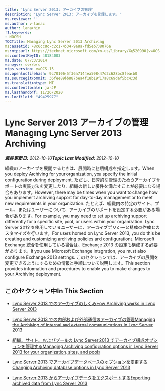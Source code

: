 ```yaml
---
title: 'Lync Server 2013: アーカイブの管理'
description: 'Lync Server 2013: アーカイブを管理します。'
ms.reviewer: ''
ms.author: v-lanac
author: lanachin
f1.keywords:
- NOCSH
TOCTitle: Managing Lync Server 2013 Archiving
ms:assetid: 48c6cc8c-c2c1-4534-9a8a-fd5eb738076a
ms:mtpsurl: https://technet.microsoft.com/en-us/library/Gg520990(v=OCS.15)
ms:contentKeyID: 48184003
ms.date: 07/23/2014
manager: serdars
mtps_version: v=OCS.15
ms.openlocfilehash: 9c7010645f36a7144ea508447d2c628bc8feacb0
ms.sourcegitcommit: 36fee89bb887bea4f18b19f17a8c69daf5bc423d
ms.translationtype: MT
ms.contentlocale: ja-JP
ms.lasthandoff: 11/26/2020
ms.locfileid: "49425977"
---
```

# <a name="managing-lync-server-2013-archiving"></a><span data-ttu-id="3b088-103">Lync Server 2013 アーカイブの管理</span><span class="sxs-lookup"><span data-stu-id="3b088-103">Managing Lync Server 2013 Archiving</span></span>

<div data-xmlns="http://www.w3.org/1999/xhtml">

<div class="topic" data-xmlns="http://www.w3.org/1999/xhtml" data-msxsl="urn:schemas-microsoft-com:xslt" data-cs="https://msdn.microsoft.com/">

<div data-asp="https://msdn2.microsoft.com/asp">



</div>

<div id="mainSection">

<div id="mainBody"><span data-ttu-id="3b088-104">

<span> </span></span><span class="sxs-lookup"><span data-stu-id="3b088-104">

<span> </span></span></span>

<span data-ttu-id="3b088-105">_**最終更新日:** 2012-10-10_</span><span class="sxs-lookup"><span data-stu-id="3b088-105">_**Topic Last Modified:** 2012-10-10_</span></span>

<span data-ttu-id="3b088-106">組織のアーカイブを展開するときは、展開時に初期構成を指定します。</span><span class="sxs-lookup"><span data-stu-id="3b088-106">When you deploy Archiving for your organization, you specify the initial configuration during deployment.</span></span> <span data-ttu-id="3b088-107">ただし、日常的な管理のためのアーカイブサポートの実装方法を変更したり、組織の新しい要件を満たすことが必要になる場合もあります。</span><span class="sxs-lookup"><span data-stu-id="3b088-107">However, there may be times when you want to change how you implement archiving support for day-to-day management or to meet new requirements in your organization.</span></span> <span data-ttu-id="3b088-108">たとえば、組織内の特定のサイト、プール、またはユーザーについて、アーカイブのサポートを設定する必要がある場合があります。</span><span class="sxs-lookup"><span data-stu-id="3b088-108">For example, you may need to set up archiving support differently for a specific site, pool, or users within your organization.</span></span> <span data-ttu-id="3b088-109">Lync Server 2013 を使用しているユーザーは、アーカイブポリシーと構成の作成とカスタマイズを行います。</span><span class="sxs-lookup"><span data-stu-id="3b088-109">For users homed on Lync Server 2013, you do this be creating and customizing archiving policies and configurations.</span></span> <span data-ttu-id="3b088-110">Microsoft Exchange 統合を使用している場合は、Exchange 2013 の設定も構成する必要があります。</span><span class="sxs-lookup"><span data-stu-id="3b088-110">If you use Microsoft Exchange integration, you must also configure Exchange 2013 settings.</span></span> <span data-ttu-id="3b088-111">このセクションでは、アーカイブの展開を変更できるようにするための情報と手順について説明します。</span><span class="sxs-lookup"><span data-stu-id="3b088-111">This section provides information and procedures to enable you to make changes to your Archiving deployment.</span></span>

<div>

## <a name="in-this-section"></a><span data-ttu-id="3b088-112">このセクション中</span><span class="sxs-lookup"><span data-stu-id="3b088-112">In This Section</span></span>

  - [<span data-ttu-id="3b088-113">Lync Server 2013 でのアーカイブのしくみ</span><span class="sxs-lookup"><span data-stu-id="3b088-113">How Archiving works in Lync Server 2013</span></span>](lync-server-2013-how-archiving-works.md)

  - [<span data-ttu-id="3b088-114">Lync Server 2013 での内部および外部通信のアーカイブの管理</span><span class="sxs-lookup"><span data-stu-id="3b088-114">Managing the Archiving of internal and external communications in Lync Server 2013</span></span>](lync-server-2013-managing-the-archiving-of-internal-and-external-communications.md)

  - [<span data-ttu-id="3b088-115">組織、サイト、およびプールの Lync Server 2013 でアーカイブ構成オプションを管理する</span><span class="sxs-lookup"><span data-stu-id="3b088-115">Managing Archiving configuration options in Lync Server 2013 for your organization, sites, and pools</span></span>](lync-server-2013-managing-archiving-configuration-options-for-your-organization-sites-and-pools.md)

  - [<span data-ttu-id="3b088-116">Lync Server 2013 でアーカイブデータベースのオプションを変更する</span><span class="sxs-lookup"><span data-stu-id="3b088-116">Changing Archiving database options in Lync Server 2013</span></span>](lync-server-2013-changing-archiving-database-options.md)

  - [<span data-ttu-id="3b088-117">Lync Server 2013 からアーカイブデータをエクスポートする</span><span class="sxs-lookup"><span data-stu-id="3b088-117">Exporting archived data from Lync Server 2013</span></span>](lync-server-2013-exporting-archived-data.md)

<span data-ttu-id="3b088-118"></div>

</div>

<span> </span>

</div>

</div>

</span><span class="sxs-lookup"><span data-stu-id="3b088-118"></div>

</div>

<span> </span>

</div>

</div>

</span></span></div>

